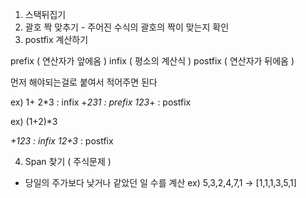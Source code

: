 1. 스택뒤집기
2. 괄호 짝 맞추기 - 주어진 수식의 괄호의 짝이 맞는지 확인
3. postfix 계산하기

prefix ( 연산자가 앞에옴 )
infix ( 평소의 계산식 )
postfix ( 연산자가 뒤에옴 )

먼저 해야되는걸로 붙여서 적어주면 된다

ex)
1+ 2*3 : infix
+*231 : prefix
123*+ : postfix

ex)
(1+2)*3

*+123 : infix
12+3* : postfix


4. Span 찾기 ( 주식문제 )
- 당일의 주가보다 낮거나 같았던 일 수를 계산
ex) 5,3,2,4,7,1 -> [1,1,1,3,5,1]
